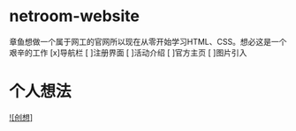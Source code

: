 # netroom-website 
章鱼想做一个属于网工的官网所以现在从零开始学习HTML、CSS。想必这是一个艰辛的工作
[x]导航栏
[ ]注册界面
[ ]活动介绍
[ ]官方主页
[ ]图片引入
# 个人想法
[![创想]](/想法.png)
